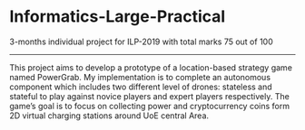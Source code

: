 # Informatics-Large-Practical
3-months individual project for ILP-2019 with total marks 75 out of 100

***
This project aims to develop a prototype of a location-based strategy game named PowerGrab. My implementation is to complete an autonomous component which includes two different level of drones: stateless and stateful to play against novice players and expert players respectively. The game’s goal is to focus on collecting power and cryptocurrency coins form 2D virtual charging stations around UoE central Area.
